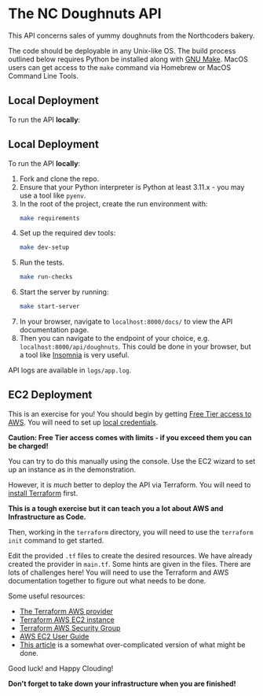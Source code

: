 # The NC Doughnuts API

This API concerns sales of yummy doughnuts from the Northcoders bakery.

The code should be deployable in any Unix-like OS. The build process outlined below requires Python
be installed along with [GNU Make](https://www.gnu.org/software/make/). MacOS users can get access
to the `make` command via Homebrew or MacOS Command Line Tools. 

## Local Deployment

To run the API **locally**:
## Local Deployment

To run the API **locally**:
1. Fork and clone the repo.
1. Ensure that your Python interpreter is Python at least 3.11.x - you may use a tool like `pyenv`.
1. In the root of the project, create the run environment with:
    ```bash
    make requirements
    ```
1. Set up the required dev tools:
    ```bash
    make dev-setup
    ```
1. Run the tests.
    ```bash
    make run-checks
    ```
1. Start the server by running:
    ```bash
    make start-server
    ```
1. In your browser, navigate to `localhost:8000/docs/` to view the API documentation page.
1. Then you can navigate to the endpoint of your choice, e.g. `localhost:8000/api/doughnuts`. This could be done in your browser, but a tool like [Insomnia](https://insomnia.rest/) is very useful.

API logs are available in `logs/app.log`.

## EC2 Deployment

This is an exercise for you! You should begin by getting [Free Tier access to AWS](https://aws.amazon.com/free/?all-free-tier.sort-by=item.additionalFields.SortRank&all-free-tier.sort-order=asc&awsf.Free%20Tier%20Types=*all&awsf.Free%20Tier%20Categories=*all). You will need to set up [local credentials](https://docs.aws.amazon.com/cli/v1/userguide/cli-authentication-user.html).

**Caution: Free Tier access comes with limits - if you exceed them you can be charged!**

You can try to do this manually using the console. Use the EC2 wizard to set up an instance as in the demonstration.

However, it is _much_ better to deploy the API via Terraform. You will need to [install Terraform](https://developer.hashicorp.com/terraform/tutorials/aws-get-started/install-cli) first.

**This is a tough exercise but it can teach you a lot about AWS and Infrastructure as Code.**

Then, working in the `terraform` directory, you will need to use the `terraform init` command to get started.

Edit the provided `.tf` files to create the desired resources. We have already created the provider in `main.tf`. Some hints are given in the files. There are lots of challenges here! 
You will need to use the Terraform and AWS documentation together to figure out what needs to be done.

Some useful resources:
- [The Terraform AWS provider](https://registry.terraform.io/providers/hashicorp/aws/latest/docs)
- [Terraform AWS EC2 instance](https://registry.terraform.io/providers/hashicorp/aws/latest/docs/resources/instance)
- [Terraform AWS Security Group](https://registry.terraform.io/providers/hashicorp/aws/latest/docs/resources/security_group)
- [AWS EC2 User Guide](https://docs.aws.amazon.com/AWSEC2/latest/UserGuide/EC2_GetStarted.html)
- [This article](https://medium.com/@mathesh-me/deploying-python-flask-application-on-aws-cloud-using-terraform-provisioners-ec12a16411b8) is a somewhat over-complicated 
version of what might be done.

Good luck! and Happy Clouding! 

**Don't forget to take down your infrastructure when you are finished!**
